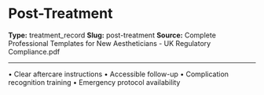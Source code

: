 # Post-Treatment

**Type:** treatment_record
**Slug:** post-treatment
**Source:** Complete Professional Templates for New Aestheticians - UK Regulatory Compliance.pdf

---

• Clear aftercare instructions
• Accessible follow-up
• Complication recognition training
• Emergency protocol availability